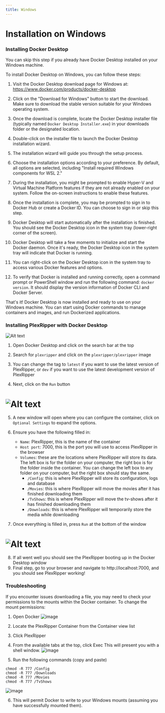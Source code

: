 ```yaml
---
title: Windows
---
```


# Installation on Windows

### Installing Docker Desktop

You can skip this step if you already have Docker Desktop installed on your Windows machine.

To install Docker Desktop on Windows, you can follow these steps:

1. Visit the Docker Desktop download page for Windows at: https://www.docker.com/products/docker-desktop

2. Click on the "Download for Windows" button to start the download. Make sure to download the stable version suitable for your Windows operating system.

3. Once the download is complete, locate the Docker Desktop installer file (typically named `Docker Desktop Installer.exe`) in your downloads folder or the designated location.

4. Double-click on the installer file to launch the Docker Desktop installation wizard.

5. The installation wizard will guide you through the setup process.

6. Choose the installation options according to your preference. By default, all options are selected, including "Install required Windows components for WSL 2."

7. During the installation, you might be prompted to enable Hyper-V and Virtual Machine Platform features if they are not already enabled on your system. Follow the on-screen instructions to enable these features.

8. Once the installation is complete, you may be prompted to sign in to Docker Hub or create a Docker ID. You can choose to sign in or skip this step.

9. Docker Desktop will start automatically after the installation is finished. You should see the Docker Desktop icon in the system tray (lower-right corner of the screen).

10. Docker Desktop will take a few moments to initialize and start the Docker daemon. Once it's ready, the Docker Desktop icon in the system tray will indicate that Docker is running.

11. You can right-click on the Docker Desktop icon in the system tray to access various Docker features and options.

12. To verify that Docker is installed and running correctly, open a command prompt or PowerShell window and run the following command: `docker version`. It should display the version information of Docker CLI and Docker Server.

That's it! Docker Desktop is now installed and ready to use on your Windows machine. You can start using Docker commands to manage containers and images, and run Dockerized applications.

### Installing PlexRipper with Docker Desktop

![Alt text](/img/guides/windows-install/plexripper-search.png "PlexRipper search")

1. Open Docker Desktop and click on the search bar at the top

2. Search for `plexripper` and click on the `plexripper/plexripper` image

3. You can change the tag to `latest` if you want to use the latest version of PlexRipper, or `dev` if you want to use the latest development version of PlexRipper

4. Next, click on the `Run` button

# ![Alt text](/img/guides/windows-install/plexripper-configure.png "PlexRipper configure")

5. A new window will open where you can configure the container, click on `Optional Settings` to expand the options.

6. Ensure you have the following filled in:
    - `Name`: PlexRipper, this is the name of the container
    - `Host port`: 7000, this is the port you will use to access PlexRipper in the browser
    - `Volumes`: these are the locations where PlexRipper will store its data. The left box is for the folder on your computer, the right box is for the folder inside the container. You can change the left box to any folder on your computer, but the right box should stay the same.
        - `/Config`: this is where PlexRipper will store its configuration, logs and database
        - `/Movies`: this is where PlexRipper will move the movies after it has finished downloading them
        - `/TvShows`: this is where PlexRipper will move the tv-shows after it has finished downloading them
        - `/Downloads`: this is where PlexRipper will temporarily store the media while downloading
7. Once everything is filled in, press `Run` at the bottom of the window

# ![Alt text](/img/guides/windows-install/plexripper-boot.png "PlexRipper configure")

8. If all went well you should see the PlexRipper booting up in the Docker Desktop window
9. Final step, go to your browser and navigate to http://localhost:7000, and you should see PlexRipper working!
### Troubleshooting
If you encounter issues downloading a file, you may need to check your permissions to the mounts within the Docker container.
To change the mount permissions:
1. Open Docker
   ![image](https://github.com/user-attachments/assets/670e3a78-0bac-4fd9-b98c-caf280de4831)

2. Locate the PlexRipper Container from the Container view list
   
3. Click PlexRipper
   
4. From the available tabs at the top, click Exec
   This will present you with a shell window.
   ![image](https://github.com/user-attachments/assets/2222d1db-5686-4cd6-a4ce-3048f28cf3f7)
   
5. Run the following commands (copy and paste)
```
chmod -R 777 /Config
chmod -R 777 /Downloads
chmod -R 777 /Movies
chmod -R 777 /TvShows
```
![image](https://github.com/user-attachments/assets/702abdcd-c325-47cd-967c-7bf1da585b46)

6. This will permit Docker to write to your Windows mounts (assuming you have successfully mounted them).
